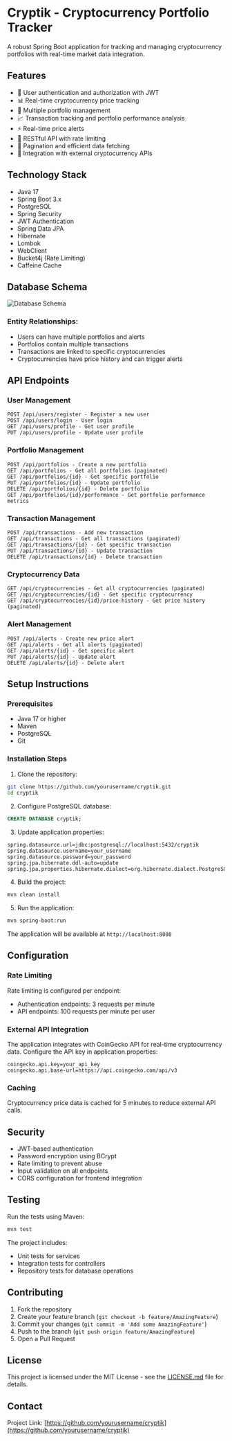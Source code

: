 # Cryptik - Cryptocurrency Portfolio Tracker

A robust Spring Boot application for tracking and managing cryptocurrency portfolios with real-time market data integration.

## Features

- 🔐 User authentication and authorization with JWT
- 📊 Real-time cryptocurrency price tracking
- 💼 Multiple portfolio management
- 📈 Transaction tracking and portfolio performance analysis
- ⚡ Real-time price alerts
- 📱 RESTful API with rate limiting
- 📄 Pagination and efficient data fetching
- 🔄 Integration with external cryptocurrency APIs

## Technology Stack

- Java 17
- Spring Boot 3.x
- PostgreSQL
- Spring Security
- JWT Authentication
- Spring Data JPA
- Hibernate
- Lombok
- WebClient
- Bucket4j (Rate Limiting)
- Caffeine Cache

## Database Schema

![Database Schema](database-schema.png)

### Entity Relationships:
- Users can have multiple portfolios and alerts
- Portfolios contain multiple transactions
- Transactions are linked to specific cryptocurrencies
- Cryptocurrencies have price history and can trigger alerts

## API Endpoints

### User Management
```
POST /api/users/register - Register a new user
POST /api/users/login - User login
GET /api/users/profile - Get user profile
PUT /api/users/profile - Update user profile
```

### Portfolio Management
```
POST /api/portfolios - Create a new portfolio
GET /api/portfolios - Get all portfolios (paginated)
GET /api/portfolios/{id} - Get specific portfolio
PUT /api/portfolios/{id} - Update portfolio
DELETE /api/portfolios/{id} - Delete portfolio
GET /api/portfolios/{id}/performance - Get portfolio performance metrics
```

### Transaction Management
```
POST /api/transactions - Add new transaction
GET /api/transactions - Get all transactions (paginated)
GET /api/transactions/{id} - Get specific transaction
PUT /api/transactions/{id} - Update transaction
DELETE /api/transactions/{id} - Delete transaction
```

### Cryptocurrency Data
```
GET /api/cryptocurrencies - Get all cryptocurrencies (paginated)
GET /api/cryptocurrencies/{id} - Get specific cryptocurrency
GET /api/cryptocurrencies/{id}/price-history - Get price history (paginated)
```

### Alert Management
```
POST /api/alerts - Create new price alert
GET /api/alerts - Get all alerts (paginated)
GET /api/alerts/{id} - Get specific alert
PUT /api/alerts/{id} - Update alert
DELETE /api/alerts/{id} - Delete alert
```

## Setup Instructions

### Prerequisites
- Java 17 or higher
- Maven
- PostgreSQL
- Git

### Installation Steps

1. Clone the repository:
```bash
git clone https://github.com/yourusername/cryptik.git
cd cryptik
```

2. Configure PostgreSQL database:
```sql
CREATE DATABASE cryptik;
```

3. Update application.properties:
```properties
spring.datasource.url=jdbc:postgresql://localhost:5432/cryptik
spring.datasource.username=your_username
spring.datasource.password=your_password
spring.jpa.hibernate.ddl-auto=update
spring.jpa.properties.hibernate.dialect=org.hibernate.dialect.PostgreSQLDialect
```

4. Build the project:
```bash
mvn clean install
```

5. Run the application:
```bash
mvn spring-boot:run
```

The application will be available at `http://localhost:8080`

## Configuration

### Rate Limiting
Rate limiting is configured per endpoint:
- Authentication endpoints: 3 requests per minute
- API endpoints: 100 requests per minute per user

### External API Integration
The application integrates with CoinGecko API for real-time cryptocurrency data. Configure the API key in application.properties:
```properties
coingecko.api.key=your_api_key
coingecko.api.base-url=https://api.coingecko.com/api/v3
```

### Caching
Cryptocurrency price data is cached for 5 minutes to reduce external API calls.

## Security

- JWT-based authentication
- Password encryption using BCrypt
- Rate limiting to prevent abuse
- Input validation on all endpoints
- CORS configuration for frontend integration

## Testing

Run the tests using Maven:
```bash
mvn test
```

The project includes:
- Unit tests for services
- Integration tests for controllers
- Repository tests for database operations

## Contributing

1. Fork the repository
2. Create your feature branch (`git checkout -b feature/AmazingFeature`)
3. Commit your changes (`git commit -m 'Add some AmazingFeature'`)
4. Push to the branch (`git push origin feature/AmazingFeature`)
5. Open a Pull Request

## License

This project is licensed under the MIT License - see the [LICENSE.md](LICENSE.md) file for details.

## Contact

Project Link: [https://github.com/yourusername/cryptik](https://github.com/yourusername/cryptik)
